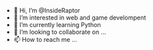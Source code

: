 - 👋 Hi, I’m @InsideRaptor
- 👀 I’m interested in web and game develompent
- 🌱 I’m currently learning Python
- 💞️ I’m looking to collaborate on ...
- 📫 How to reach me ...

<!---
InsideRaptor/InsideRaptor is a ✨ special ✨ repository because its `README.md` (this file) appears on your GitHub profile.
You can click the Preview link to take a look at your changes.
--->
